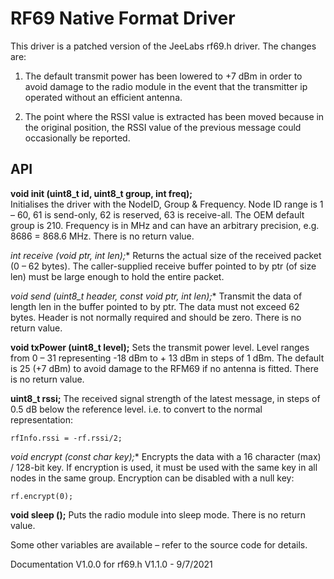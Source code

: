 # RF69 Native Format Driver

This driver is a patched version of the JeeLabs rf69.h driver. The changes are:

1. The default transmit power has been lowered to +7 dBm in order to avoid damage
to the radio module in the event that the transmitter ip operated without an efficient
antenna.

2. The point where the RSSI value is extracted has been moved because in the
original position, the RSSI value of the previous message could occasionally be
reported.

## API

**void init (uint8_t id, uint8_t group, int freq);**<br>
Initialises the driver with the NodeID, Group & Frequency. Node ID range is 1 – 60, 61 is
send-only, 62 is reserved, 63 is receive-all. The OEM default group is 210. Frequency is in
MHz and can have an arbitrary precision, e.g. 8686 = 868.6 MHz. There is no return value.

**int receive (void* ptr, int len);**
Returns the actual size of the received packet (0 – 62 bytes). The caller-supplied receive
buffer pointed to by ptr (of size len) must be large enough to hold the entire packet.

**void send (uint8_t header, const void* ptr, int len);**
Transmit the data of length len in the buffer pointed to by ptr. The data must not exceed
62 bytes. Header is not normally required and should be zero. There is no return value.

**void txPower (uint8_t level);**
Sets the transmit power level. Level ranges from 0 – 31 representing -18 dBm to + 13
dBm in steps of 1 dBm. The default is 25 (+7 dBm) to avoid damage to the RFM69 if no
antenna is fitted. There is no return value.

**uint8_t rssi;**
The received signal strength of the latest message, in steps of 0.5 dB below the reference
level. i.e. to convert to the normal representation:

    rfInfo.rssi = -rf.rssi/2;

**void encrypt (const char* key);**
Encrypts the data with a 16 character (max) / 128-bit key. If encryption is used, it must be
used with the same key in all nodes in the same group. Encryption can be disabled with a
null key:

    rf.encrypt(0);

**void sleep ();**
Puts the radio module into sleep mode. There is no return value.

Some other variables are available – refer to the source code for details.

Documentation V1.0.0 for rf69.h V1.1.0 - 9/7/2021
